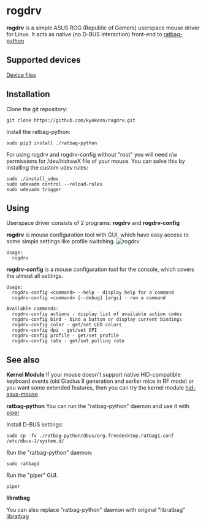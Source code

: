 rogdrv
======

**rogdrv** is a simple ASUS ROG (Republic of Gamers) userspace mouse driver for Linux.
It acts as native (no D-BUS interaction) front-end to [ratbag-python](https://github.com/kyokenn/ratbag-python)


Supported devices
-----------------

[Device files](https://github.com/kyokenn/ratbag-python/tree/master/ratbag/devices)


Installation
------------

Clone the git repository:
```
git clone https://github.com/kyokenn/rogdrv.git
```

Install the ratbag-python:
```
sudo pip3 install ./ratbag-python
```

For using rogdrv and rogdrv-config without "root"
you will need r/w permissions for /dev/hidrawX file of your mouse.
You can solve this by installing the custom udev rules:
```
sudo ./install_udev
sudo udevadm control --reload-rules
sudo udevadm trigger
```

Using
-----

Userspace driver consists of 2 programs: **rogdrv** and **rogdrv-config**

**rogdrv** is mouse configuration tool with GUI,
which have easy access to some simple settings like profile switching.
![rogdrv](/screenshot.png)
```
Usage:
  rogdrv
```

**rogdrv-config** is a mouse configuration tool for the console,
which covers the almost all settings.
```
Usage:
  rogdrv-config <command> --help - display help for a command
  rogdrv-config <command> [--debug] [args] - run a command

Available commands:
  rogdrv-config actions - display list of available action codes
  rogdrv-config bind - bind a button or display current bindings
  rogdrv-config color - get/set LED colors
  rogdrv-config dpi - get/set DPI
  rogdrv-config profile - get/set profile
  rogdrv-config rate - get/set polling rate
```


See also
--------

**Kernel Module**
If your mouse doesn't support native HID-compatible keyboard events
(old Gladius II generation and earlier mice in RF mode) or you want some extended features,
then you can try the kernel module
[hid-asus-mouse](https://github.com/kyokenn/hid-asus-mouse)


**ratbag-python**
You can run the "ratbag-python" daemon and use it with [piper](https://github.com/libratbag/piper)

Install D-BUS settings:
```
sudo cp -fv ./ratbag-python/dbus/org.freedesktop.ratbag1.conf /etc/dbus-1/system.d/
```

Run the "ratbag-python" daemon:
```
sudo ratbagd
```

Run the "piper" GUI.
```
piper
```


**libratbag**

You can also replace "ratbag-python" daemon with original "libratbag"
[libratbag](https://github.com/libratbag/libratbag)
